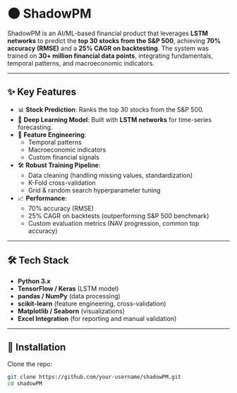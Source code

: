 # 🌑 ShadowPM  

ShadowPM is an AI/ML-based financial product that leverages **LSTM networks** to predict the **top 30 stocks from the S&P 500**, achieving **70% accuracy (RMSE)** and a **25% CAGR on backtesting**. The system was trained on **30+ million financial data points**, integrating fundamentals, temporal patterns, and macroeconomic indicators.  

---

## ✨ Key Features  
- 📊 **Stock Prediction**: Ranks the top 30 stocks from the S&P 500.  
- 🧠 **Deep Learning Model**: Built with **LSTM networks** for time-series forecasting.  
- 🔎 **Feature Engineering**:  
  - Temporal patterns  
  - Macroeconomic indicators  
  - Custom financial signals  
- 🛠 **Robust Training Pipeline**:  
  - Data cleaning (handling missing values, standardization)  
  - K-Fold cross-validation  
  - Grid & random search hyperparameter tuning  
- 📈 **Performance**:  
  - 70% accuracy (RMSE)  
  - 25% CAGR on backtests (outperforming S&P 500 benchmark)  
  - Custom evaluation metrics (NAV progression, common top accuracy)  

---

## 🛠 Tech Stack  
- **Python 3.x**  
- **TensorFlow / Keras** (LSTM model)  
- **pandas / NumPy** (data processing)  
- **scikit-learn** (feature engineering, cross-validation)  
- **Matplotlib / Seaborn** (visualizations)  
- **Excel Integration** (for reporting and manual validation)  

---

## 🚀 Installation  

Clone the repo:  
```bash
git clone https://github.com/your-username/shadowPM.git
cd shadowPM
